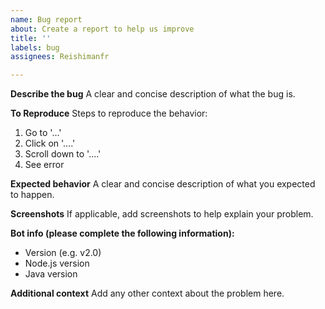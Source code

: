 ```yaml
---
name: Bug report
about: Create a report to help us improve
title: ''
labels: bug
assignees: Reishimanfr

---
```


**Describe the bug**
A clear and concise description of what the bug is.

**To Reproduce**
Steps to reproduce the behavior:
1. Go to '...'
2. Click on '....'
3. Scroll down to '....'
4. See error

**Expected behavior**
A clear and concise description of what you expected to happen.

**Screenshots**
If applicable, add screenshots to help explain your problem.

**Bot info (please complete the following information):**
 - Version (e.g. v2.0)
 - Node.js version
 - Java version

**Additional context**
Add any other context about the problem here.
